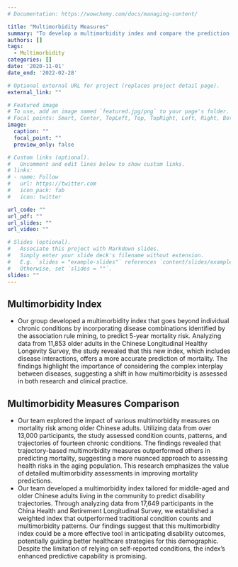 ```yaml
---
# Documentation: https://wowchemy.com/docs/managing-content/

title: "Multimorbidity Measures"
summary: "To develop a multimorbidity index and compare the prediction perfermence across different multimorbidity measures."
authors: []
tags:
  - Multimorbidity
categories: []
date: '2020-11-01'
date_end: '2022-02-28'

# Optional external URL for project (replaces project detail page).
external_link: ""

# Featured image
# To use, add an image named `featured.jpg/png` to your page's folder.
# Focal points: Smart, Center, TopLeft, Top, TopRight, Left, Right, BottomLeft, Bottom, BottomRight.
image:
  caption: ""
  focal_point: ""
  preview_only: false

# Custom links (optional).
#   Uncomment and edit lines below to show custom links.
# links:
# - name: Follow
#   url: https://twitter.com
#   icon_pack: fab
#   icon: twitter

url_code: ""
url_pdf: ""
url_slides: ""
url_video: ""

# Slides (optional).
#   Associate this project with Markdown slides.
#   Simply enter your slide deck's filename without extension.
#   E.g. `slides = "example-slides"` references `content/slides/example-slides.md`.
#   Otherwise, set `slides = ""`.
slides: ""
---
```

**Multimorbidity Index**
-----------------
* Our group developed a multimorbidity index that goes beyond individual chronic conditions by incorporating disease combinations identified by the association rule mining, to predict 5-year mortality risk. Analyzing data from 11,853 older adults in the Chinese Longitudinal Healthy Longevity Survey, the study revealed that this new index, which includes disease interactions, offers a more accurate prediction of mortality. The findings highlight the importance of considering the complex interplay between diseases, suggesting a shift in how multimorbidity is assessed in both research and clinical practice.

**Multimorbidity Measures Comparison**
-----------------
* Our team explored the impact of various multimorbidity measures on mortality risk among older Chinese adults. Utilizing data from over 13,000 participants, the study assessed condition counts, patterns, and trajectories of fourteen chronic conditions. The findings revealed that trajectory-based multimorbidity measures outperformed others in predicting mortality, suggesting a more nuanced approach to assessing health risks in the aging population. This research emphasizes the value of detailed multimorbidity assessments in improving mortality predictions.
* Our team developed a multimorbidity index tailored for middle-aged and older Chinese adults living in the community to predict disability trajectories. Through analyzing data from 17,649 participants in the China Health and Retirement Longitudinal Survey, we established a weighted index that outperformed traditional condition counts and multimorbidity patterns. Our findings suggest that this multimorbidity index could be a more effective tool in anticipating disability outcomes, potentially guiding better healthcare strategies for this demographic. Despite the limitation of relying on self-reported conditions, the index’s enhanced predictive capability is promising.